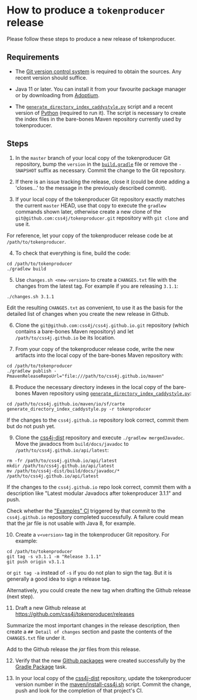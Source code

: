 # How to produce a `tokenproducer` release

Please follow these steps to produce a new release of tokenproducer.

## Requirements

- The [Git version control system](https://git-scm.com/downloads) is required to
obtain the sources. Any recent version should suffice.

- Java 11 or later. You can install it from your favourite package manager or by
downloading from [Adoptium](https://adoptium.net/).

- The [`generate_directory_index_caddystyle.py`](https://gist.github.com/carlosame/bd5b68c4eb8e0817d9beb1dcfb4de43d)
script and a recent version of [Python](https://www.python.org/) (required to
run it). The script is necessary to create the index files in the bare-bones
Maven repository currently used by tokenproducer.

## Steps

1) In the `master` branch of your local copy of the tokenproducer Git repository,
bump the `version` in the [`build.gradle`](build.gradle) file or remove the
`-SNAPSHOT` suffix as necessary. Commit the change to the Git repository.

2) If there is an issue tracking the release, close it (could be done adding a
'closes...' to the message in the previously described commit).

3) If your local copy of the tokenproducer Git repository exactly matches the current
`master` HEAD, use that copy to execute the `gradlew` commands shown later,
otherwise create a new clone of the `git@github.com:css4j/tokenproducer.git`
repository with `git clone` and use it.

For reference, let your copy of the tokenproducer release code be at
`/path/to/tokenproducer`.

4) To check that everything is fine, build the code:

```shell
cd /path/to/tokenproducer
./gradlew build
```

5) Use `changes.sh <new-version>` to create a `CHANGES.txt` file with the
changes from the latest tag. For example if you are releasing `3.1.1`:

```shell
./changes.sh 3.1.1
```

Edit the resulting `CHANGES.txt` as convenient, to use it as the basis for the
detailed list of changes when you create the new release in Github.

6) Clone the `git@github.com:css4j/css4j.github.io.git` repository (which
contains a bare-bones Maven repository) and let `/path/to/css4j.github.io` be
its location.

7) From your copy of the tokenproducer release code, write the new artifacts into
the local copy of the bare-bones Maven repository with:

```shell
cd /path/to/tokenproducer
./gradlew publish -PmavenReleaseRepoUrl="file:///path/to/css4j.github.io/maven"
```

8) Produce the necessary directory indexes in the local copy of the bare-bones
Maven repository using [`generate_directory_index_caddystyle.py`](https://gist.github.com/carlosame/bd5b68c4eb8e0817d9beb1dcfb4de43d):

```shell
cd /path/to/css4j.github.io/maven/io/sf/carte
generate_directory_index_caddystyle.py -r tokenproducer
```

If the changes to the `css4j.github.io` repository look correct, commit them but
do not push yet.

9) Clone the [css4j-dist](https://github.com/css4j/css4j-dist) repository and
execute `./gradlew mergedJavadoc`. Move the javadocs from `build/docs/javadoc`
to `/path/to/css4j.github.io/api/latest`:

```shell
rm -fr /path/to/css4j.github.io/api/latest
mkdir /path/to/css4j.github.io/api/latest
mv /path/to/css4j-dist/build/docs/javadoc/* /path/to/css4j.github.io/api/latest
```

If the changes to the `css4j.github.io` repo look correct, commit them with a
description like "Latest modular Javadocs after tokenproducer 3.1.1" and push.

Check whether the ["Examples" CI](https://github.com/css4j/css4j.github.io/actions/workflows/examples.yml)
triggered by that commit to the `css4j.github.io` repository completed
successfully. A failure could mean that the jar file is not usable with Java 8,
for example.

10) Create a `v<version>` tag in the tokenproducer Git repository. For example:

```shell
cd /path/to/tokenproducer
git tag -s v3.1.1 -m "Release 3.1.1"
git push origin v3.1.1
```

or `git tag -a` instead of `-s` if you do not plan to sign the tag. But it is
generally a good idea to sign a release tag.

Alternatively, you could create the new tag when drafting the Github release
(next step).

11) Draft a new Github release at https://github.com/css4j/tokenproducer/releases

Summarize the most important changes in the release description, then create a
`## Detail of changes` section and paste the contents of the `CHANGES.txt` file
under it.

Add to the Github release the _jar_ files from this release.

12) Verify that the new [Github packages](https://github.com/orgs/css4j/packages?repo_name=tokenproducer)
were created successfully by the [Gradle Package](https://github.com/css4j/tokenproducer/actions/workflows/gradle-publish.yml)
task.

13) In your local copy of the [css4j-dist](https://github.com/css4j/css4j-dist)
repository, update the tokenproducer version number in the
[maven/install-css4j.sh](https://github.com/css4j/css4j-dist/blob/master/maven/install-css4j.sh)
script. Commit the change, push and look for the completion of that project's
CI.
